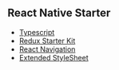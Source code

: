## React Native Starter
- [Typescript](https://www.typescriptlang.org/)
- [Redux Starter Kit](https://redux-starter-kit.js.org/)
- [React Navigation](https://reactnavigation.org/)
- [Extended StyleSheet](https://github.com/vitalets/react-native-extended-stylesheet)